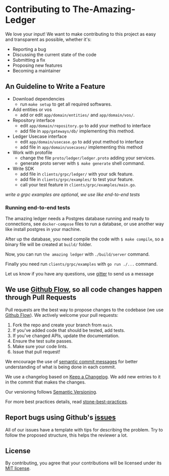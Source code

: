 # Contributing to The-Amazing-Ledger
We love your input! We want to make contributing to this project as easy and transparent as possible, whether it's:

* Reporting a bug
* Discussing the current state of the code
* Submitting a fix
* Proposing new features
* Becoming a maintainer

## An Guideline to Write a Feature

- Download dependencies
    - run `make setup` to get all required softwares.
- Add entities or vos
    - add or edit `app/domain/entities/` and `app/domain/vos/`.
- Repository interface
    - edit `app/domain/repository.go` to add your method to interface
    - add file in `app/gateways/db/` implementing this method.
- Ledger Usecase interface
    - edit `app/domain/usecase.go` to add yout method to interface
    - add file in `app/domain/usecases/` implementing this method
- Work with protofile
    - change the file `proto/ledger/ledger.proto` adding your services.
    - generate proto server with `$ make generate` shell command.
- Write SDK
    - add file in `clients/grpc/ledger/` with your sdk feature.
    - add file in `clients/grpc/examples/` to test your feature.
    - call your test feature in `clients/grpc/examples/main.go`.

_write a grpc examples are optional, we use like end-to-end tests_

### Running end-to-end tests

The amazing ledger needs a Postgres database running and ready to connections,
see `docker-compose` files to run a database, or use another way like install
postgres in your machine.

After up the database, you need compile the code with `$ make compile`, so a
binary file will be created at `build/` folder.

Now, you can run `the amazing ledger` with `./build/server` command.

Finally you need run `clients/grpc/examples` with `go run ./...` command.

Let us know if you have any questions, use [gitter][gitter] to send us a message

## We use [Github Flow](https://guides.github.com/introduction/flow/index.html), so all code changes happen through Pull Requests
Pull requests are the best way to propose changes to the codebase (we use [Github Flow](https://guides.github.com/introduction/flow/index.html)). We actively welcome your pull requests:

1.  Fork the repo and create your branch from `main`.
2.  If you've added code that should be tested, add tests.
3.  If you've changed APIs, update the documentation.
4.  Ensure the test suite passes.
5.  Make sure your code lints.
6.  Issue that pull request!

We encourage the use of [semantic commit
messages](https://seesparkbox.com/foundry/semantic_commit_messages) for better understanding of what
is being done in each commit.

We use a changelog based on [Keep a Changelog](http://keepachangelog.com/en/1.0.0/).
We add new entries to it in the commit that makes the changes.

Our versioning follows [Semantic Versioning](http://semver.org).

For more best practices details, read
[stone-best-practices](https://github.com/stone-payments/stoneco-best-practices/).

## Report bugs using Github's [issues](https://github.com/stone-co/the-amazing-ledger/issues/new/choose)
All of our issues have a template with tips for describing the problem. Try to follow the proposed structure, this helps the reviewer a lot.

## License
By contributing, you agree that your contributions will be licensed under its [MIT license](LICENSE).

[gitter]:https://gitter.im/the-amazing-ledger/community#

